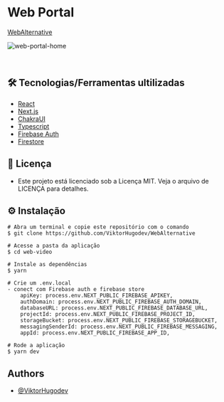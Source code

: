 # Web Portal

[WebAlternative](https://webalternative.vercel.app/)

![web-portal-home](https://user-images.githubusercontent.com/85125378/155538607-226bde07-aab7-4e44-a5cb-35c84bf91458.png)

&nbsp;

## 🛠️ Tecnologias/Ferramentas ultilizadas

- [React](https://pt-br.reactjs.org/E)
- [Next.js](https://nextjs.org/)
- [ChakraUI](https://chakra-ui.com/)
- [Typescript](https://www.typescriptlang.org/docs/)
- [Firebase Auth](https://firebase.google.com/docs/auth)
- [Firestore](https://firebase.google.com/docs/storage)

## 📝 Licença

- Este projeto está licenciado sob a Licença MIT. Veja o arquivo de LICENÇA para detalhes.

## ⚙️ Instalação

```
# Abra um terminal e copie este repositório com o comando
$ git clone https://github.com/ViktorHugodev/WebAlternative
```

```
# Acesse a pasta da aplicação
$ cd web-video

# Instale as dependências
$ yarn

# Crie um .env.local
- conect com Firebase auth e firebase store
	apiKey: process.env.NEXT_PUBLIC_FIREBASE_APIKEY,
	authDomain: process.env.NEXT_PUBLIC_FIREBASE_AUTH_DOMAIN,
	databaseURL: process.env.NEXT_PUBLIC_FIREBASE_DATABASE_URL,
	projectId: process.env.NEXT_PUBLIC_FIREBASE_PROJECT_ID,
	storageBucket: process.env.NEXT_PUBLIC_FIREBASE_STORAGEBUCKET,
	messagingSenderId: process.env.NEXT_PUBLIC_FIREBASE_MESSAGING,
	appId: process.env.NEXT_PUBLIC_FIREBASE_APP_ID,

# Rode a aplicação
$ yarn dev

```

## Authors

- [@ViktorHugodev](https://github.com/ViktorHugodev)
